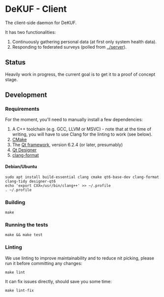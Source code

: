 # DeKUF - Client

The client-side daemon for DeKUF.

It has two functionalities:

1. Continuously gathering personal data (at first only system health data).
2. Responding to federated surveys (polled from [../server](../server)).

## Status

Heavily work in progress, the current goal is to get it to a proof of concept
stage.

## Development

### Requirements

For the moment, you'll need to manually install a few dependencies:

1. A C++ toolchain (e.g. GCC, LLVM or MSVC) - note that at the time of writing,
   you will have to use Clang for the linting to work (see below).
2. [CMake](https://cmake.org/)
3. The [Qt framework](https://www.qt.io/product/qt6), version 6.2.4 (or later,
   presumably)
4. [Qt Designer](https://doc.qt.io/qt-6/qtdesigner-manual.html)
5. [clang-format](https://clang.llvm.org/docs/ClangFormat.html)

#### Debian/Ubuntu

    sudo apt install build-essential clang cmake qt6-base-dev clang-format clang-tidy designer-qt6
    echo 'export CXX=/usr/bin/clang++' >> ~/.profile
    . ~/.profile

### Building

    make

### Running the tests

    make && make test

### Linting

We use linting to improve maintainability and to reduce nit picking, please run
it before committing any changes:

    make lint

It can fix issues directly, should save you some time:

    make lint-fix
